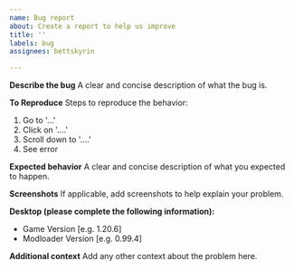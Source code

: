 ```yaml
---
name: Bug report
about: Create a report to help us improve
title: ''
labels: bug
assignees: bettskyrin

---
```


**Describe the bug**
A clear and concise description of what the bug is.

**To Reproduce**
Steps to reproduce the behavior:
1. Go to '...'
2. Click on '....'
3. Scroll down to '....'
4. See error

**Expected behavior**
A clear and concise description of what you expected to happen.

**Screenshots**
If applicable, add screenshots to help explain your problem.

**Desktop (please complete the following information):**
- Game Version [e.g. 1.20.6]
- Modloader Version [e.g. 0.99.4]


**Additional context**
Add any other context about the problem here.
